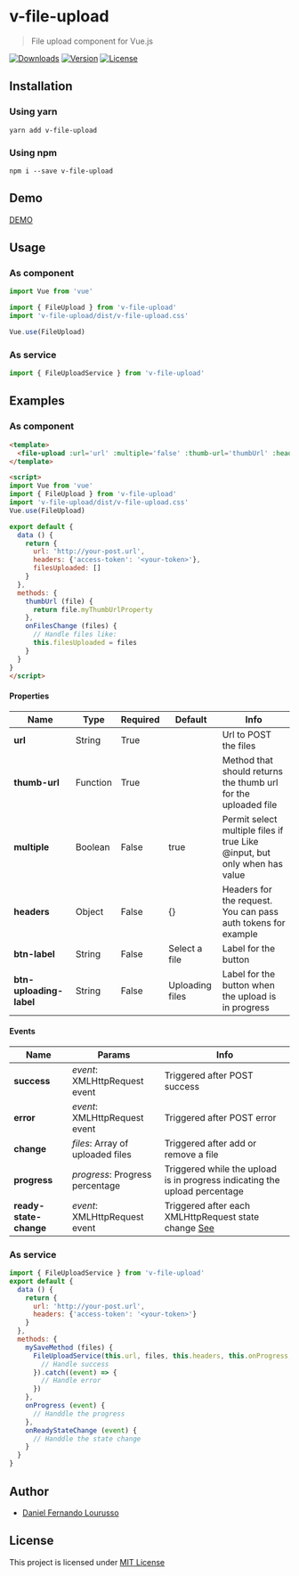 # v-file-upload

> File upload component for Vue.js

<p>
  <a href="https://www.npmjs.com/package/v-file-upload"><img src="https://img.shields.io/npm/dm/v-file-upload.svg" alt="Downloads"></a>
  <a href="https://www.npmjs.com/package/v-file-upload"><img src="https://img.shields.io/npm/v/v-file-upload.svg" alt="Version"></a>
  <a href="https://www.npmjs.com/package/v-file-upload"><img src="https://img.shields.io/npm/l/v-file-upload.svg" alt="License"></a>
</p>

## Installation

### Using yarn

`yarn add v-file-upload`

### Using npm

`npm i --save v-file-upload`

## Demo

[DEMO](http://dflourusso.github.io/v-file-upload)

## Usage

### As component

```js
import Vue from 'vue'

import { FileUpload } from 'v-file-upload'
import 'v-file-upload/dist/v-file-upload.css'

Vue.use(FileUpload)
```

### As service

```js
import { FileUploadService } from 'v-file-upload'
```

## Examples

### As component

```html
<template>
  <file-upload :url='url' :multiple='false' :thumb-url='thumbUrl' :headers="headers" @change="onFilesChange"></file-upload>
</template>

<script>
import Vue from 'vue'
import { FileUpload } from 'v-file-upload'
import 'v-file-upload/dist/v-file-upload.css'
Vue.use(FileUpload)

export default {
  data () {
    return {
      url: 'http://your-post.url',
      headers: {'access-token': '<your-token>'},
      filesUploaded: []
    }
  },
  methods: {
    thumbUrl (file) {
      return file.myThumbUrlProperty
    },
    onFilesChange (files) {
      // Handle files like:
      this.filesUploaded = files
    }
  }
}
</script>
```

#### Properties

| Name                    | Type      | Required | Default         | Info                                                                         |
|---                      |---        |---       |---              |---                                                                           |
| **url**                 | String    | True     |                 | Url to POST the files                                                        |
| **thumb-url**           | Function  | True     |                 | Method that should returns the thumb url for the uploaded file               |
| **multiple**            | Boolean   | False    | true            | Permit select multiple files if true    Like @input, but only when has value |
| **headers**             | Object    | False    | {}              | Headers for the request. You can pass auth tokens for example                |
| **btn-label**           | String    | False    | Select a file   | Label for the button                                                         |
| **btn-uploading-label** | String    | False    | Uploading files | Label for the button when the upload is in progress                          |

#### Events

| Name                    | Params                            | Info                                                                                                                               |
|---                      |---                                |---                                                                             |
| **success**             | *event*: XMLHttpRequest event     | Triggered after POST success                                                                                                       |
| **error**               | *event*: XMLHttpRequest event     | Triggered after POST error                                                                                                         |
| **change**              | *files*: Array of uploaded files  | Triggered after add or remove a file                                                                                               |
| **progress**            | *progress*: Progress percentage   | Triggered while the upload is in progress indicating the upload percentage                                                         |
| **ready-state-change**  | *event*: XMLHttpRequest event     | Triggered after each XMLHttpRequest state change [See](https://developer.mozilla.org/pt-BR/docs/Web/API/XMLHttpRequest/readyState) |


### As service

```js
import { FileUploadService } from 'v-file-upload'
export default {
  data () {
    return {
      url: 'http://your-post.url',
      headers: {'access-token': '<your-token>'}
    }
  },
  methods: {
    mySaveMethod (files) {
      FileUploadService(this.url, files, this.headers, this.onProgress, this.onReadyStateChange).then((event) => {
        // Handle success
      }).catch((event) => {
        // Handle error
      })
    },
    onProgress (event) {
      // Handdle the progress
    },
    onReadyStateChange (event) {
      // Handdle the state change
    }
  }
}
```

## Author

-	[Daniel Fernando Lourusso](http://dflourusso.com.br)

## License

This project is licensed under [MIT License](http://en.wikipedia.org/wiki/MIT_License)
